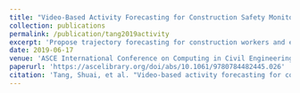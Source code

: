 ```yaml
---
title: "Video-Based Activity Forecasting for Construction Safety Monitoring Use Cases"
collection: publications
permalink: /publication/tang2019activity
excerpt: 'Propose trajectory forecasting for construction workers and equipment safety monitoring'
date: 2019-06-17
venue: 'ASCE International Conference on Computing in Civil Engineering 2019'
paperurl: 'https://ascelibrary.org/doi/abs/10.1061/9780784482445.026'
citation: 'Tang, Shuai, et al. "Video-based activity forecasting for construction safety monitoring use cases." Computing in Civil Engineering 2019: Smart Cities, Sustainability, and Resilience. Reston, VA: American Society of Civil Engineers, 2019. 204-210.'
---
```

